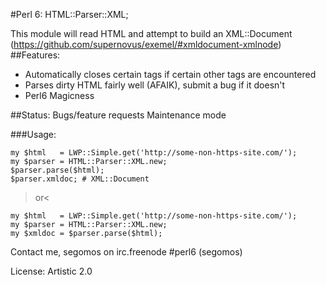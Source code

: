#Perl 6: HTML::Parser::XML;

This module will read HTML and attempt to build an XML::Document (https://github.com/supernovus/exemel/#xmldocument-xmlnode) 
##Features:
* Automatically closes certain tags if certain other tags are encountered
* Parses dirty HTML fairly well (AFAIK), submit a bug if it doesn't
* Perl6 Magicness

##Status:
Bugs/feature requests
Maintenance mode

###Usage:
```perl6
my $html   = LWP::Simple.get('http://some-non-https-site.com/');
my $parser = HTML::Parser::XML.new;
$parser.parse($html);
$parser.xmldoc; # XML::Document
```

>or<

```perl6
my $html   = LWP::Simple.get('http://some-non-https-site.com/');
my $parser = HTML::Parser::XML.new;
my $xmldoc = $parser.parse($html);
```


Contact me, segomos on irc.freenode #perl6 (segomos)

License: Artistic 2.0
